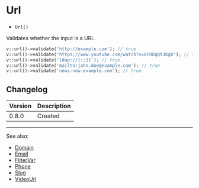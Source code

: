 # Url

- `Url()`

Validates whether the input is a URL.

```php
v::url()->validate('http://example.com'); // true
v::url()->validate('https://www.youtube.com/watch?v=6FOUqQt3Kg0'); // true
v::url()->validate('ldap://[::1]'); // true
v::url()->validate('mailto:john.doe@example.com'); // true
v::url()->validate('news:new.example.com'); // true
```

## Changelog

Version | Description
--------|-------------
  0.8.0 | Created

***
See also:

- [Domain](Domain.md)
- [Email](Email.md)
- [FilterVar](FilterVar.md)
- [Phone](Phone.md)
- [Slug](Slug.md)
- [VideoUrl](VideoUrl.md)
